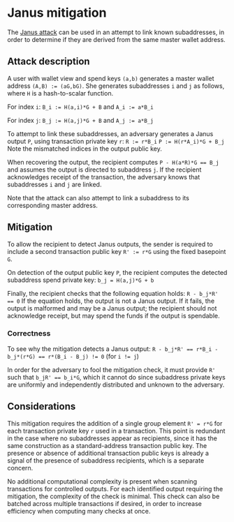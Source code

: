 # Janus mitigation

The [Janus attack](https://web.getmonero.org/2019/10/18/subaddress-janus.html) can be used in an attempt to link known subaddresses, in order to determine if they are derived from the same master wallet address.


## Attack description

A user with wallet view and spend keys `(a,b)` generates a master wallet address `(A,B) := (aG,bG)`. She generates subaddresses `i` and `j` as follows, where `H` is a hash-to-scalar function.

For index `i`:
`B_i := H(a,i)*G + B` and `A_i := a*B_i`

For index `j`:
`B_j := H(a,j)*G + B` and `A_j := a*B_j`

To attempt to link these subaddresses, an adversary generates a Janus output `P`, using transaction private key `r`:
`R := r*B_i`
`P := H(r*A_i)*G + B_j`
Note the mismatched indices in the output public key.

When recovering the output, the recipient computes `P - H(a*R)*G == B_j` and assumes the output is directed to subaddress `j`. If the recipient acknowledges receipt of the transaction, the adversary knows that subaddresses `i` and `j` are linked.

Note that the attack can also attempt to link a subaddress to its corresponding master address.


## Mitigation

To allow the recipient to detect Janus outputs, the sender is required to include a second transaction public key `R' := r*G` using the fixed basepoint `G`.

On detection of the output public key `P`, the recipient computes the detected subaddress spend private key:
`b_j = H(a,j)*G + b`

Finally, the recipient checks that the following equation holds:
`R - b_j*R' == 0`
If the equation holds, the output is not a Janus output. If it fails, the output is malformed and may be a Janus output; the recipient should not acknowledge receipt, but may spend the funds if the output is spendable.


### Correctness

To see why the mitigation detects a Janus output:
`R - b_j*R' == r*B_i - b_j*(r*G) == r*(B_i - B_j) != 0` (for `i != j`)

In order for the adversary to fool the mitigation check, it must provide `R'` such that `b_jR' == b_i*G`, which it cannot do since subaddress private keys are uniformly and independently distributed and unknown to the adversary.


## Considerations

This mitigation requires the addition of a single group element `R' = r*G` for each transaction private key `r` used in a transaction. This point is redundant in the case where no subaddresses appear as recipients, since it has the same construction as a standard-address transaction public key. The presence or absence of additional transaction public keys is already a signal of the presence of subaddress recipients, which is a separate concern.

No additional computational complexity is present when scanning transactions for controlled outputs. For each identified output requiring the mitigation, the complexity of the check is minimal. This check can also be batched across multiple transactions if desired, in order to increase efficiency when computing many checks at once.
